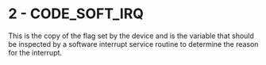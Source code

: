 # 2 - CODE_SOFT_IRQ

This is the copy of the flag set by the device and is the variable that should be inspected by a software interrupt service routine to determine the reason for the interrupt.
